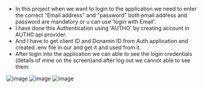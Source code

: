 * In this project when we want to login to the application we need to enter the correct "Email address" and "password" both email address and password are mandatory or u can use 'login with Email'. 
* I have done this Authentication using 'AUTHO' by creating account in AUTH0 api provider.
* And I have to get client ID and Donamin ID from Auth application and created .env file in our and get it and used from it.
* After login into the application we can able to see the login credentials (details of mine on the screen)and after log out we cannot able to see them.
  
![image](https://github.com/Vasanthkarri/UserAuth-8/assets/95275323/a4f03b44-7f5f-4403-b93d-106fd992bfc4)
![image](https://github.com/Vasanthkarri/UserAuth-8/assets/95275323/5f0699b4-2aa3-45ad-b76d-1ed8fc2958b4)
![image](https://github.com/Vasanthkarri/UserAuth-8/assets/95275323/9cb2b1da-cd6a-433d-a230-bd9db0b049b7)
